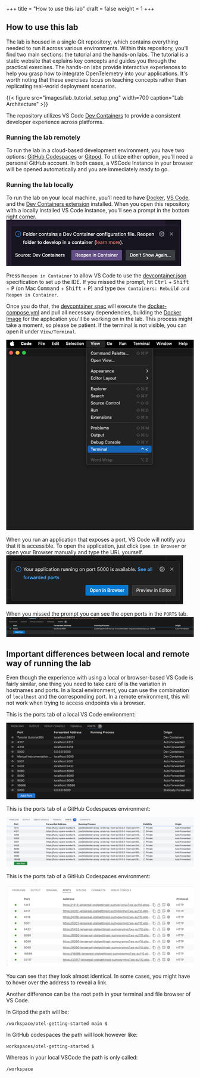 +++
title = "How to use this lab"
draft = false
weight = 1
+++

## How to use this lab
The lab is housed in a single Git repository, which contains everything needed to run it across various environments. 
Within this repository, you'll find two main sections: the tutorial and the hands-on labs.
The tutorial is a static website that explains key concepts and guides you through the practical exercises.
The hands-on labs provide interactive experiences to help you grasp how to integrate OpenTelemetry into your applications. 
It's worth noting that these exercises focus on teaching concepts rather than replicating real-world deployment scenarios.

{{< figure src="images/lab_tutorial_setup.png" width=700 caption="Lab Architecture" >}}

The repository utilizes VS Code [Dev Containers](https://code.visualstudio.com/docs/devcontainers/containers) to provide a consistent developer experience across platforms.

### Running the lab remotely

To run the lab in a cloud-based development environment, you have two options: [GitHub Codespaces](https://codespaces.new/JenSeReal/otel-getting-started) or [Gitpod](https://gitpod.io/#https://github.com/JenSeReal/otel-getting-started).
To utilize either option, you'll need a personal GitHub account.
In both cases, a VSCode Instance in your browser will be opened automatically and you are immediately ready to go.

### Running the lab locally

To run the lab on your local machine, you'll need to have [Docker](https://docs.docker.com/engine/install/), [VS Code](https://code.visualstudio.com/download), and the [Dev Containers extension](https://marketplace.visualstudio.com/items?itemName=ms-vscode-remote.remote-containers) installed.
When you open this repository with a locally installed VS Code instance, you'll see a prompt in the bottom right corner.
![Prompt to open the repo inside a Dev container](images/prompt.png)

Press `Reopen in Container` to allow VS Code to use the [devcontainer.json](.devcontainer.json) specification to set up the IDE. If you missed the prompt, hit <kbd>Ctrl</kbd> + <kbd>Shift</kbd> + <kbd>P</kbd> (on Mac <kbd>Command</kbd> + <kbd>Shift</kbd> + <kbd>P</kbd>) and type `Dev Containers: Rebuild and Reopen in Container`.

Once you do that, the [devcontainer spec](https://chat.openai.com/c/.devcontainer.json) will execute the [docker-compose.yml](https://chat.openai.com/c/docker-compose.yml) and pull all necessary dependencies, building the [Docker Image](https://chat.openai.com/c/Dockerfile) for the application you'll be working on in the lab. This process might take a moment, so please be patient.
If the terminal is not visible, you can open it under `View/Terminal`.

![Open the terminal](images/open-terminal.png)

When you run an application that exposes a port, VS Code will notify you that it is accessible. 
To open the application, just click `Open in Browser` or open your Browser manually and type the URL yourself.
![Open the browser](images/open-port.png)

When you missed the prompt you can see the open ports in the `PORTS` tab.
![Where to find the forwarded ports](images/ports.png)

## Important differences between local and remote way of running the lab

Even though the experience with using a local or browser-based VS Code is fairly similar, one thing you need to take care of is the variation in hostnames and ports. In a local environment, you can use the combination of `localhost` and the corresponding port. In a remote environment, this will not work when trying to access endpoints via a browser.

This is the ports tab of a local VS Code environment:

![VS Code ports](images/vscode_ports.png)

This is the ports tab of a GitHub Codespaces environment:

![Codespaces ports](images/codespaces_ports.png)

This is the ports tab of a GitHub Codespaces environment:

![Gitpod ports](images/gitpod_ports.png)

You can see that they look almost identical. In some cases, you might have to hover over the address to reveal a link.

Another difference can be the root path in your terminal and file browser of VS Code.


In Gitpod the path will be:

```
/workspace/otel-getting-started main $ 
```

In GitHub codespaces the path will look however like:

```
workspaces/otel-getting-started $
```

Whereas in your local VSCode the path is only called:

``` 
/workspace
```